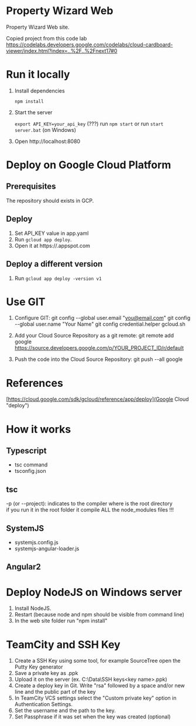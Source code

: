 # Property Wizard Web

Property Wizard Web site.

Copied project from this code lab
https://codelabs.developers.google.com/codelabs/cloud-cardboard-viewer/index.html?index=..%2F..%2Fnext17#0

# Run it locally

1. Install dependencies

    `npm install`

2. Start the server

    `export API_KEY=your_api_key`  (???)
    run `npm start` or run `start server.bat` (on Windows)

3. Open http://localhost:8080

# Deploy on Google Cloud Platform

## Prerequisites

The repository should exists in GCP.

## Deploy

1. Set API_KEY value in app.yaml
2. Run `gcloud app deploy`.
3. Open it at https://<your-project-id>.appspot.com

## Deploy a different version

1. Run `gcloud app deploy -version v1`

# Use GIT

1. Configure GIT:
git config --global user.email "you@email.com"
git config --global user.name "Your Name"
git config credential.helper gcloud.sh

2. Add your Cloud Source Repository as a git remote:
git remote add google https://source.developers.google.com/p/YOUR_PROJECT_ID/r/default

3. Push the code into the Cloud Source Repository:
git push --all google

# References

[https://cloud.google.com/sdk/gcloud/reference/app/deploy](Google Cloud "deploy")


# How it works

## Typescript

- tsc command
- tsconfig.json

## tsc

-p (or --project): indicates to the compiler where is the root directory   
if you run it in the root folder it compile ALL the node_modules files !!!


## SystemJS

- systemjs.config.js
- systemjs-angular-loader.js

## Angular2


# Deploy NodeJS on Windows server

1. Install NodeJS.
1. Restart (because node and npm should be visible from command line)
1. In the web site folder run "npm install"


# TeamCity and SSH Key

1. Create a SSH Key using some tool, for example SourceTree open the Putty Key generator
1. Save a private key as <key name>.ppk
1. Upload it on the server (ex. C:\Data\SSH keys\<key name>.ppk)
1. Create a deploy key in Git.
    Write "rsa" followed by a space and/or new line and the public part of the key
1. In TeamCity VCS settings select the "Custom private key" option in Authentication Settings.
1. Set the username and the path to the key.
1. Set Passphrase if it was set when the key was created (optional)